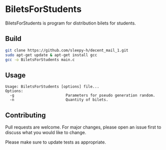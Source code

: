# BiletsForStudents

BiletsForStudents is program for distribution bilets for students.

## Build
```bash
git clone https://github.com/sleepy-h/decent_mail_1.git
sudo apt-get update & apt-get install gcc
gcc -o BiletsForStudents main.c 
```

## Usage

```help
Usage: BiletsForStudents [options] file...
Options:
  -g                       Parameters for pseudo generation random.
  -n                       Quantity of bilets.
```

## Contributing
Pull requests are welcome. For major changes, please open an issue first to discuss what you would like to change.

Please make sure to update tests as appropriate.

